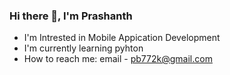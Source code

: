 ### Hi there 👋, I'm Prashanth


- I'm Intrested in Mobile Appication Development
- I'm currently learning pyhton
- How to reach me: email - pb772k@gmail.com

